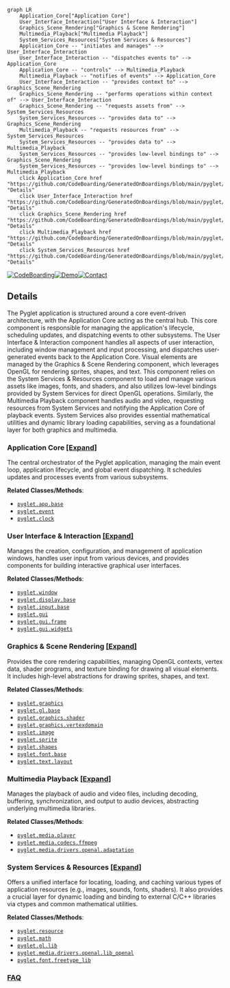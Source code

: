```mermaid
graph LR
    Application_Core["Application Core"]
    User_Interface_Interaction["User Interface & Interaction"]
    Graphics_Scene_Rendering["Graphics & Scene Rendering"]
    Multimedia_Playback["Multimedia Playback"]
    System_Services_Resources["System Services & Resources"]
    Application_Core -- "initiates and manages" --> User_Interface_Interaction
    User_Interface_Interaction -- "dispatches events to" --> Application_Core
    Application_Core -- "controls" --> Multimedia_Playback
    Multimedia_Playback -- "notifies of events" --> Application_Core
    User_Interface_Interaction -- "provides context to" --> Graphics_Scene_Rendering
    Graphics_Scene_Rendering -- "performs operations within context of" --> User_Interface_Interaction
    Graphics_Scene_Rendering -- "requests assets from" --> System_Services_Resources
    System_Services_Resources -- "provides data to" --> Graphics_Scene_Rendering
    Multimedia_Playback -- "requests resources from" --> System_Services_Resources
    System_Services_Resources -- "provides data to" --> Multimedia_Playback
    System_Services_Resources -- "provides low-level bindings to" --> Graphics_Scene_Rendering
    System_Services_Resources -- "provides low-level bindings to" --> Multimedia_Playback
    click Application_Core href "https://github.com/CodeBoarding/GeneratedOnBoardings/blob/main/pyglet/Application_Core.md" "Details"
    click User_Interface_Interaction href "https://github.com/CodeBoarding/GeneratedOnBoardings/blob/main/pyglet/User_Interface_Interaction.md" "Details"
    click Graphics_Scene_Rendering href "https://github.com/CodeBoarding/GeneratedOnBoardings/blob/main/pyglet/Graphics_Scene_Rendering.md" "Details"
    click Multimedia_Playback href "https://github.com/CodeBoarding/GeneratedOnBoardings/blob/main/pyglet/Multimedia_Playback.md" "Details"
    click System_Services_Resources href "https://github.com/CodeBoarding/GeneratedOnBoardings/blob/main/pyglet/System_Services_Resources.md" "Details"
```

[![CodeBoarding](https://img.shields.io/badge/Generated%20by-CodeBoarding-9cf?style=flat-square)](https://github.com/CodeBoarding/GeneratedOnBoardings)[![Demo](https://img.shields.io/badge/Try%20our-Demo-blue?style=flat-square)](https://www.codeboarding.org/demo)[![Contact](https://img.shields.io/badge/Contact%20us%20-%20contact@codeboarding.org-lightgrey?style=flat-square)](mailto:contact@codeboarding.org)

## Details

The Pyglet application is structured around a core event-driven architecture, with the Application Core acting as the central hub. This core component is responsible for managing the application's lifecycle, scheduling updates, and dispatching events to other subsystems. The User Interface & Interaction component handles all aspects of user interaction, including window management and input processing, and dispatches user-generated events back to the Application Core. Visual elements are managed by the Graphics & Scene Rendering component, which leverages OpenGL for rendering sprites, shapes, and text. This component relies on the System Services & Resources component to load and manage various assets like images, fonts, and shaders, and also utilizes low-level bindings provided by System Services for direct OpenGL operations. Similarly, the Multimedia Playback component handles audio and video, requesting resources from System Services and notifying the Application Core of playback events. System Services also provides essential mathematical utilities and dynamic library loading capabilities, serving as a foundational layer for both graphics and multimedia.

### Application Core [[Expand]](./Application_Core.md)
The central orchestrator of the Pyglet application, managing the main event loop, application lifecycle, and global event dispatching. It schedules updates and processes events from various subsystems.


**Related Classes/Methods**:

- <a href="https://github.com/pyglet/pyglet/blob/master/pyglet/app/base.py" target="_blank" rel="noopener noreferrer">`pyglet.app.base`</a>
- <a href="https://github.com/pyglet/pyglet/blob/master/pyglet/event.py" target="_blank" rel="noopener noreferrer">`pyglet.event`</a>
- <a href="https://github.com/pyglet/pyglet/blob/master/pyglet/clock.py" target="_blank" rel="noopener noreferrer">`pyglet.clock`</a>


### User Interface & Interaction [[Expand]](./User_Interface_Interaction.md)
Manages the creation, configuration, and management of application windows, handles user input from various devices, and provides components for building interactive graphical user interfaces.


**Related Classes/Methods**:

- <a href="https://github.com/pyglet/pyglet/blob/master/pyglet/window" target="_blank" rel="noopener noreferrer">`pyglet.window`</a>
- <a href="https://github.com/pyglet/pyglet/blob/master/pyglet/display/base.py" target="_blank" rel="noopener noreferrer">`pyglet.display.base`</a>
- <a href="https://github.com/pyglet/pyglet/blob/master/pyglet/input/base.py" target="_blank" rel="noopener noreferrer">`pyglet.input.base`</a>
- <a href="https://github.com/pyglet/pyglet/blob/master/pyglet/gui" target="_blank" rel="noopener noreferrer">`pyglet.gui`</a>
- <a href="https://github.com/pyglet/pyglet/blob/master/pyglet/gui/frame.py" target="_blank" rel="noopener noreferrer">`pyglet.gui.frame`</a>
- <a href="https://github.com/pyglet/pyglet/blob/master/pyglet/gui/widgets.py" target="_blank" rel="noopener noreferrer">`pyglet.gui.widgets`</a>


### Graphics & Scene Rendering [[Expand]](./Graphics_Scene_Rendering.md)
Provides the core rendering capabilities, managing OpenGL contexts, vertex data, shader programs, and texture binding for drawing all visual elements. It includes high-level abstractions for drawing sprites, shapes, and text.


**Related Classes/Methods**:

- <a href="https://github.com/pyglet/pyglet/blob/master/pyglet/graphics" target="_blank" rel="noopener noreferrer">`pyglet.graphics`</a>
- <a href="https://github.com/pyglet/pyglet/blob/master/pyglet/gl/base.py" target="_blank" rel="noopener noreferrer">`pyglet.gl.base`</a>
- <a href="https://github.com/pyglet/pyglet/blob/master/pyglet/graphics/shader.py" target="_blank" rel="noopener noreferrer">`pyglet.graphics.shader`</a>
- <a href="https://github.com/pyglet/pyglet/blob/master/pyglet/graphics/vertexdomain.py" target="_blank" rel="noopener noreferrer">`pyglet.graphics.vertexdomain`</a>
- <a href="https://github.com/pyglet/pyglet/blob/master/pyglet/image" target="_blank" rel="noopener noreferrer">`pyglet.image`</a>
- <a href="https://github.com/pyglet/pyglet/blob/master/pyglet/sprite.py" target="_blank" rel="noopener noreferrer">`pyglet.sprite`</a>
- <a href="https://github.com/pyglet/pyglet/blob/master/pyglet/shapes.py" target="_blank" rel="noopener noreferrer">`pyglet.shapes`</a>
- <a href="https://github.com/pyglet/pyglet/blob/master/pyglet/font/base.py" target="_blank" rel="noopener noreferrer">`pyglet.font.base`</a>
- <a href="https://github.com/pyglet/pyglet/blob/master/pyglet/text/layout" target="_blank" rel="noopener noreferrer">`pyglet.text.layout`</a>


### Multimedia Playback [[Expand]](./Multimedia_Playback.md)
Manages the playback of audio and video files, including decoding, buffering, synchronization, and output to audio devices, abstracting underlying multimedia libraries.


**Related Classes/Methods**:

- <a href="https://github.com/pyglet/pyglet/blob/master/pyglet/media/player.py" target="_blank" rel="noopener noreferrer">`pyglet.media.player`</a>
- <a href="https://github.com/pyglet/pyglet/blob/master/pyglet/media/codecs/ffmpeg.py" target="_blank" rel="noopener noreferrer">`pyglet.media.codecs.ffmpeg`</a>
- <a href="https://github.com/pyglet/pyglet/blob/master/pyglet/media/drivers/openal/adaptation.py" target="_blank" rel="noopener noreferrer">`pyglet.media.drivers.openal.adaptation`</a>


### System Services & Resources [[Expand]](./System_Services_Resources.md)
Offers a unified interface for locating, loading, and caching various types of application resources (e.g., images, sounds, fonts, shaders). It also provides a crucial layer for dynamic loading and binding to external C/C++ libraries via ctypes and common mathematical utilities.


**Related Classes/Methods**:

- <a href="https://github.com/pyglet/pyglet/blob/master/pyglet/resource.py" target="_blank" rel="noopener noreferrer">`pyglet.resource`</a>
- <a href="https://github.com/pyglet/pyglet/blob/master/pyglet/math.py" target="_blank" rel="noopener noreferrer">`pyglet.math`</a>
- <a href="https://github.com/pyglet/pyglet/blob/master/pyglet/gl/lib.py" target="_blank" rel="noopener noreferrer">`pyglet.gl.lib`</a>
- <a href="https://github.com/pyglet/pyglet/blob/master/pyglet/media/drivers/openal/lib_openal.py" target="_blank" rel="noopener noreferrer">`pyglet.media.drivers.openal.lib_openal`</a>
- <a href="https://github.com/pyglet/pyglet/blob/master/pyglet/font/freetype_lib.py" target="_blank" rel="noopener noreferrer">`pyglet.font.freetype_lib`</a>




### [FAQ](https://github.com/CodeBoarding/GeneratedOnBoardings/tree/main?tab=readme-ov-file#faq)